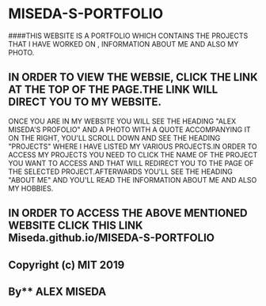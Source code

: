# MISEDA-S-PORTFOLIO

####THIS WEBSITE IS A PORTFOLIO WHICH CONTAINS THE PROJECTS THAT I HAVE WORKED ON , 
    INFORMATION ABOUT ME AND ALSO MY PHOTO.
    
## IN ORDER TO VIEW THE WEBSIE, CLICK THE LINK AT THE TOP OF THE PAGE.THE LINK WILL DIRECT YOU TO MY WEBSITE.
   ONCE YOU ARE IN MY WEBSITE YOU WILL SEE THE HEADING "ALEX MISEDA'S PROFOLIO" AND A PHOTO WITH A QUOTE ACCOMPANYING 
   IT ON THE RIGHT, YOU'LL SCROLL DOWN AND SEE THE HEADING "PROJECTS" WHERE I HAVE LISTED MY VARIOUS PROJECTS.IN ORDER TO          ACCESS MY PROJECTS YOU NEED TO CLICK THE NAME OF THE PROJECT YOU WANT TO ACCESS AND THAT WILL REDIRECT YOU TO THE PAGE OF 
   THE SELECTED PROJECT.AFTERWARDS YOU'LL SEE THE HEADING "ABOUT ME" AND YOU'LL READ THE INFORMATION ABOUT ME AND ALSO MY 
   HOBBIES.
   
 ## IN ORDER TO ACCESS THE ABOVE MENTIONED WEBSITE CLICK THIS LINK Miseda.github.io/MISEDA-S-PORTFOLIO
   
 ## Copyright (c) MIT 2019 
   
 ## By** ALEX MISEDA 
